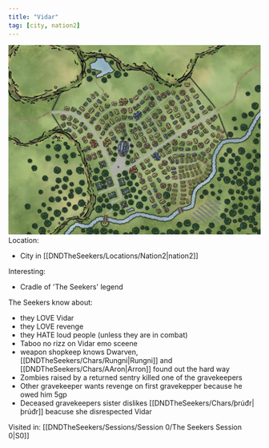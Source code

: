 ```yaml
---
title: "Vidar"
tag: [city, nation2]
---
```

![ ](/DNDTheSeekers/images/VidarMapa.jpeg)
Location:
- City in [[DNDTheSeekers/Locations/Nation2|nation2]]

Interesting:
- Cradle of 'The Seekers' legend

The Seekers know about: 
- they LOVE Vidar
- they LOVE revenge
- they HATE loud people (unless they are in combat)
- Taboo no rizz on Vidar emo sceene
- weapon shopkeep knows Dwarven, [[DNDTheSeekers/Chars/Rungni|Rungni]] and [[DNDTheSeekers/Chars/AAron|Arron]] found out the hard way
- Zombies raised by a returned sentry killed one of the gravekeepers
- Other gravekeeper wants revenge on first gravekepper because he owed him 5gp 
- Deceased gravekeepers sister dislikes [[DNDTheSeekers/Chars/þrúđr|þrúđr]] beacuse she disrespected Vidar 

Visited in: 
[[DNDTheSeekers/Sessions/Session 0/The Seekers Session 0|S0]]